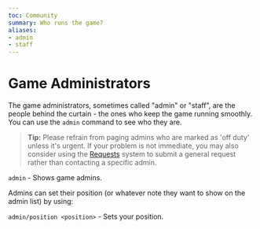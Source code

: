```yaml
---
toc: Community
summary: Who runs the game?
aliases:
- admin
- staff
---
```

# Game Administrators

The game administrators, sometimes called "admin" or "staff", are the people behind the curtain - the ones who keep the game running smoothly.  You can use the `admin` command to see who they are. 

> **Tip:** Please refrain from paging admins who are marked as 'off duty' unless it's urgent.  If your problem is not immediate, you may also consider using the [Requests](/help/request) system to submit a general request rather than contacting a specific admin.

`admin` - Shows game admins.

Admins can set their position (or whatever note they want to show on the admin list) by using:

`admin/position <position>` - Sets your position.